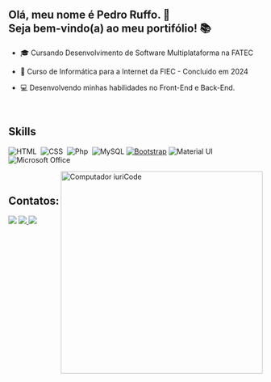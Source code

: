 ## Olá, meu nome é Pedro Ruffo. 👋 <br> Seja bem-vindo(a) ao meu portifólio! 📚

<p align="center">


 - 🎓 Cursando Desenvolvimento de Software Multiplataforma na FATEC
 
 - 📅 Curso de Informática para a Internet da FIEC - Concluido em 2024

- 💻 Desenvolvendo minhas habilidades no Front-End e Back-End.
</p>&nbsp;


## Skills

![HTML](https://img.shields.io/badge/HTML5-E34F26?style=for-the-badge&logo=html5&logoColor=white)&nbsp;
![CSS](https://img.shields.io/badge/CSS3-1572B6?style=for-the-badge&logo=css3&logoColor=white)&nbsp;
![Php](https://img.shields.io/badge/PHP-777BB4?style=for-the-badge&logo=php&logoColor=white)&nbsp;
![MySQL](https://img.shields.io/badge/MySQL-4479A1?style=for-the-badge&logo=mysql&logoColor=white)
[![Bootstrap](https://img.shields.io/badge/Bootstrap-7952B3?style=for-the-badge&logo=bootstrap&logoColor=white)](https://getbootstrap.com/)
![Material UI](https://img.shields.io/badge/MUI-007FFF?style=for-the-badge&logo=mui&logoColor=white)
![Microsoft Office](https://img.shields.io/badge/Microsoft_Office-D83B01?style=for-the-badge&logo=microsoft-office&logoColor=white)



<img src="https://raw.githubusercontent.com/abhisheknaiidu/abhisheknaiidu/master/code.gif" min-width="400px" max-width="400px" width="400px" align="right" alt="Computador iuriCode">

&nbsp;
&nbsp;

## Contatos:

<div> 
<a href="https://i.imgur.com/kVyBbWe.png" target="_blank"><img src="https://img.shields.io/badge/WhatsApp-25D366?style=for-the-badge&logo=whatsapp&logoColor=white"></a>
<a href="https://www.instagram.com/opedroruffo" target="_blank"><img src="https://img.shields.io/badge/-Instagram-%23E4405F?style=for-the-badge&logo=instagram&logoColor=white">
</a>
<a href = "mailto:ph.ruffo.s@gmail.com"> <img src="https://img.shields.io/badge/-Gmail-%23333?style=for-the-badge&logo=gmail&logoColor=white" target="_blank"></a>
</div>&nbsp;&nbsp;
